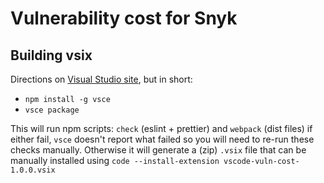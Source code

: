 # Vulnerability cost for Snyk

## Building vsix

Directions on [Visual Studio site](https://code.visualstudio.com/api/working-with-extensions/publishing-extension), but in short:

- `npm install -g vsce`
- `vsce package`

This will run npm scripts: `check` (eslint + prettier) and `webpack` (dist files) if either fail, `vsce` doesn't report what failed so you will need to re-run these checks manually. Otherwise it will generate a (zip) `.vsix` file that can be manually installed using `code --install-extension vscode-vuln-cost-1.0.0.vsix`
